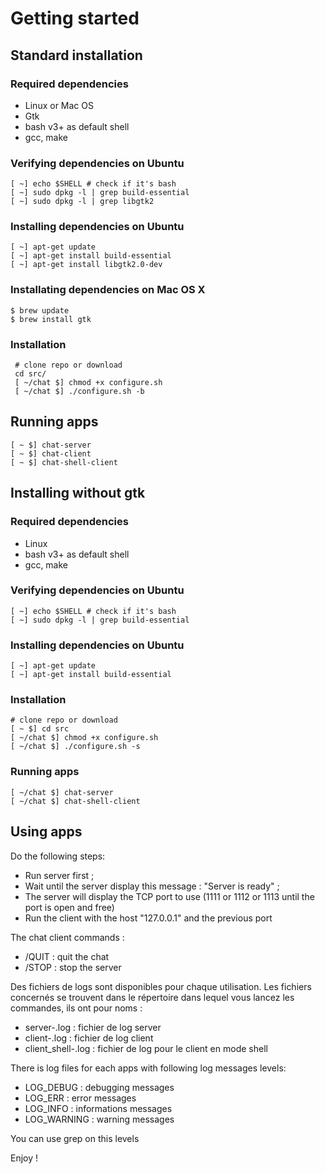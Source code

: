 # Getting started

## Standard installation

### Required dependencies

* Linux or Mac OS
* Gtk
* bash v3+ as default shell
* gcc, make

### Verifying dependencies on Ubuntu
    
    [ ~] echo $SHELL # check if it's bash
    [ ~] sudo dpkg -l | grep build-essential
    [ ~] sudo dpkg -l | grep libgtk2

### Installing dependencies on Ubuntu

    [ ~] apt-get update
    [ ~] apt-get install build-essential
    [ ~] apt-get install libgtk2.0-dev

### Installating dependencies on Mac OS X

    $ brew update
    $ brew install gtk

### Installation

     # clone repo or download
     cd src/
     [ ~/chat $] chmod +x configure.sh
     [ ~/chat $] ./configure.sh -b

## Running apps

    [ ~ $] chat-server
    [ ~ $] chat-client
    [ ~ $] chat-shell-client

## Installing without gtk

### Required dependencies

* Linux
* bash v3+ as default shell
* gcc, make

### Verifying dependencies on Ubuntu
   
    [ ~] echo $SHELL # check if it's bash
    [ ~] sudo dpkg -l | grep build-essential

### Installing dependencies on Ubuntu

    [ ~] apt-get update
    [ ~] apt-get install build-essential

### Installation

    # clone repo or download
    [ ~ $] cd src
    [ ~/chat $] chmod +x configure.sh
    [ ~/chat $] ./configure.sh -s

### Running apps

    [ ~/chat $] chat-server
    [ ~/chat $] chat-shell-client


## Using apps

Do the following steps:
* Run server first ;
* Wait until the server display this message : "Server is ready" ;
* The server will display the TCP port to use (1111 or 1112 or 1113 until the port is open and free)
* Run the client with the host "127.0.0.1" and the previous port 

The chat client commands :
* /QUIT : quit the chat
* /STOP : stop the server


Des fichiers de logs sont disponibles pour chaque utilisation. 
Les fichiers concernés se trouvent dans le répertoire dans lequel vous lancez les commandes, ils ont pour noms :

* server-<date>.log : fichier de log server
* client-<date>.log : fichier de log client
* client_shell-<date>.log : fichier de log pour le client en mode shell

There is log files for each apps with following log messages levels:
* LOG_DEBUG : debugging messages
* LOG_ERR : error messages
* LOG_INFO : informations messages
* LOG_WARNING : warning messages

You can use grep on this levels

Enjoy !

